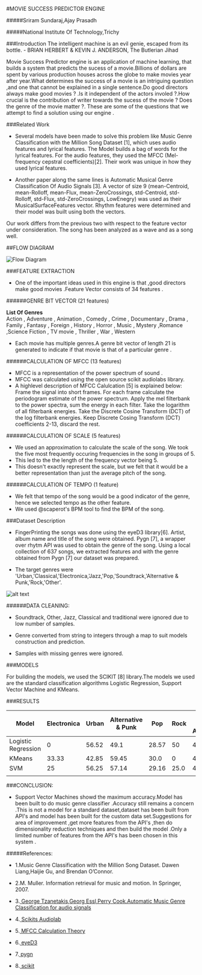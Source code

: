 #MOVIE SUCCESS PREDICTOR ENGINE 



#####Sriram Sundaraj,Ajay Prasadh 

#####National Institute Of Technology,Trichy

###Introduction
    The intelligent machine is an evil genie, escaped from its bottle.
                                        -   BRIAN HERBERT & KEVIN J. ANDERSON, The Butlerian Jihad



Movie Success Predictor engine  is an application of  machine learning, that builds a system that predicts the sucess of a movie.Billions of dollars are spent by various production houses across the globe to make movies year after year.What determines the success of a movie is an intriguing question ,and one that cannot be explained in a single sentence.Do good directors always make good movies ? .Is it independent of the actors involed ?.How crucial is the contribution of writer towards the sucess of the movie ? Does the genre of the movie matter ?. These are some of the questions that we attempt to find a solution using our engine .


###Related Work

* Several models have been made to solve this problem like Music Genre Classification with the Million Song Dataset [1], which uses audio features and lyrical features. The Model builds a bag of words for the lyrical features. For the audio features, they used the MFCC (Mel-frequency cepstral coefficients)[2]. Their work was unique in how they used lyrical features.

* Another paper along the same lines is Automatic Musical Genre Classification Of Audio Signals [3]. A vector of size 9 (mean-Centroid, mean-Rolloff, mean-Flux, mean-ZeroCrossings, std-Centroid, std-Rolloff, std-Flux, std-ZeroCrossings, LowEnegry) was used as their MusicalSurfaceFeatures vector. Rhythm features were determined and their model was built using both the vectors.

Our work differs from the previous two with respect to the feature vector under consideration. The song has been analyzed as a wave and as a song well.


##FLOW DIAGRAM

![Flow Diagram](figures/flow.jpg "FLOW DIAGRAM")

###FEATURE EXTRACTION

* One of the  important  ideas used in  this engine is that ,good directors  make good movies .Feature Vector consists of 34 features .

######GENRE BIT VECTOR (21 features)

**List Of Genres**      
        Action , Adventure , Animation , Comedy , Crime , Documentary , Drama , Family , Fantasy , Foreign , History , Horror , Music , Mystery ,Romance ,Science Fiction , TV movie , Thriller , War , Western 

* Each movie has multiple genres.A genre bit vector of length 21 is generated to indicate if that movie is that of a particular genre .        



######CALCULATION OF MFCC  (13 features)
* MFCC is a representation of the power spectrum of sound .
* MFCC was calculated using the open source scikit audiolabs library.
* A highlevel description of MFCC Calulcation [5] is explained below: 
 Frame the signal into short frames.
 For each frame calculate the periodogram estimate of the power spectrum.
 Apply the mel filterbank to the power spectra, sum the energy in each filter.
 Take the logarithm of all filterbank energies.
 Take the Discrete Cosine Transform (DCT)  of the log filterbank energies.
 Keep Discrete Cosing Transform (DCT) coefficients 2-13, discard the rest.
    

######CALCULATION OF SCALE (5 features)

* We used an approximation to calculate the scale of the song. We took the five most frequently occuring frequencies in the song in groups of 5.
* This led to the the length of the frequency vector being 5.
* This doesn't exactly represent the scale, but we felt that it would be a better representation than just the average pitch of the song.



######CALCULATION OF TEMPO (1 feature)

* We felt that tempo of the song would be a good indicator of the genre, hence we selected tempo as the other feature.
* We used @scaperot's BPM tool to find the BPM of the song.


###Dataset Description
* FingerPrinting the songs was done using the eyeD3 library[6]. Artist, album name and title of the song were obtained. Pygn [7], a wrapper over rhytm API was used to obtain the genre of the song. Using a local collection of 637 songs, we extracted features and with the genre obtained from Pygn [7] our dataset was prepared.

* The target genres were 'Urban,'Classical,'Electronica,'Jazz,'Pop,'Soundtrack,'Alternative & Punk,'Rock,'Other'.
    

![alt text](figures/figure.jpg "Bargraph of the dataset")
    

######DATA CLEANING:
* Soundtrack, Other, Jazz, Classical and traditional were ignored due to low number of samples.

* Genre converted from string to integers through a map to suit models construction and prediction.

* Samples with missing genres were ignored.




###MODELS          


For building the models, we used the SCIKIT [8] library.The models we used are the standard classification algorithms Logistic Regression, Support Vector Machine and KMeans.



###RESULTS

| Model                 | Electronica   | Urban     | Alternative & Punk    | Pop       | Rock  | Overall Model Accuracy    |
|---------------------- |-------------  |-------    |--------------------   |-------    |------ |------------------------   |
| Logistic Regression   | 0             | 56.52     | 49.1                  | 28.57     | 50    | 44.55                     |
| KMeans                | 33.33         | 42.85     | 59.45                 | 30.0      | 0     | 41.21                     |
| SVM                   | 25            | 56.25     | 57.14                 | 29.16     | 25.0  | 45.25                     |
|                       |               |           |                       |           |       |                           |


###CONCLUSION:
* Support Vector Machines showd the maximum accuracy.Model has been built to do music genre classifier .Accuracy still remains a concern .This is not a model for a standard dataset,dataset has been built from API's and model has been built for the custom data set.Suggestions for area of improvement ,get more features from the API's ,then do dimensionality reduction techniques and then build the model .Only a  limited number of   features from the API's has been chosen in this system . 



#####References:
* 1.Music Genre Classification with the Million Song Dataset. Dawen Liang,Haijie Gu, and Brendan O’Connor.

* 2.M. Muller. Information retrieval for music and motion. In Springer, 2007.

* 3.[ George Tzanetakis,Georg Essl,Perry Cook.Automatic Music Genre Classification for audio signals ](http://ismir2001.ismir.net/pdf/tzanetakis.pdf)

* 4.[ Scikits Audiolab ](https://pypi.python.org/pypi/scikits.audiolab/)

* 5.[ MFCC Calculation Theory ](http://www.practicalcryptography.com/miscellaneous/machine-learning/guide-mel-frequency-cepstral-coefficients-mfccs/)

* 6.[ eyeD3 ](https://pypi.python.org/pypi/eyeD3)

* 7.[ pygn ](https://github.com/cweichen/pygn)

* 8.[ scikit ](http://scikit-learn.org/stable/)